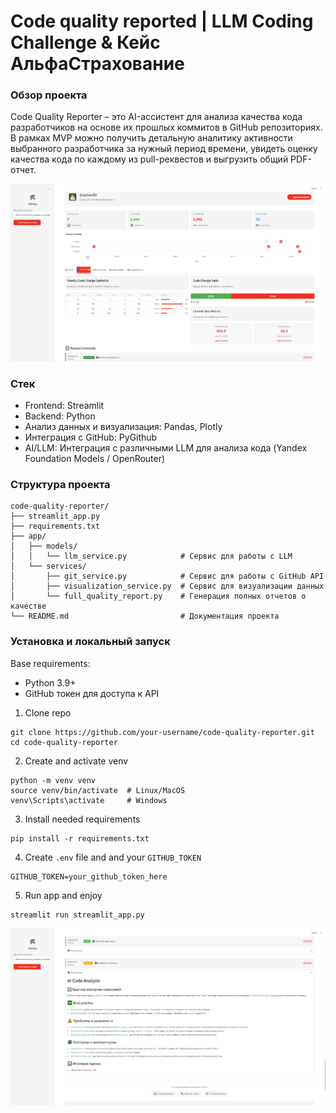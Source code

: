 # Code quality reported | LLM Coding Challenge & Кейс АльфаСтрахование

### Обзор проекта
Code Quality Reporter – это AI-ассистент для анализа качества кода разработчиков на основе их прошлых коммитов в GitHub репозиториях.
В рамках MVP можно получить детальную аналитику активности выбранного разработчика за нужный период времени, увидеть оценку качества кода по каждому из pull-реквестов и выгрузить общий PDF-отчет.

![Скриншот приложения](./images/llm_coder2.png)


### Стек
- Frontend: Streamlit
- Backend: Python
- Анализ данных и визуализация: Pandas, Plotly
- Интеграция с GitHub: PyGithub
- AI/LLM: Интеграция с различными LLM для анализа кода (Yandex Foundation Models / OpenRouter)

### Структура проекта
```
code-quality-reporter/
├── streamlit_app.py        
├── requirements.txt                          
├── app/
│   ├── models/             
│   │   └── llm_service.py            # Сервис для работы с LLM
│   └── services/           
│       ├── git_service.py            # Сервис для работы с GitHub API
│       ├── visualization_service.py  # Сервис для визуализации данных
│       └── full_quality_report.py    # Генерация полных отчетов о качестве
└── README.md                         # Документация проекта
```

### Установка и локальный запуск

Base requirements:
- Python 3.9+
- GitHub токен для доступа к API

1) Clone repo
```
git clone https://github.com/your-username/code-quality-reporter.git
cd code-quality-reporter
```

2) Create and activate venv
```
python -m venv venv
source venv/bin/activate  # Linux/MacOS
venv\Scripts\activate     # Windows
```

3) Install needed requirements
```
pip install -r requirements.txt
```

4) Create `.env` file and and your `GITHUB_TOKEN`

```
GITHUB_TOKEN=your_github_token_here
```

5) Run app and enjoy
```
streamlit run streamlit_app.py
```

![Скриншот приложения](./images/llm_coder1.png)
